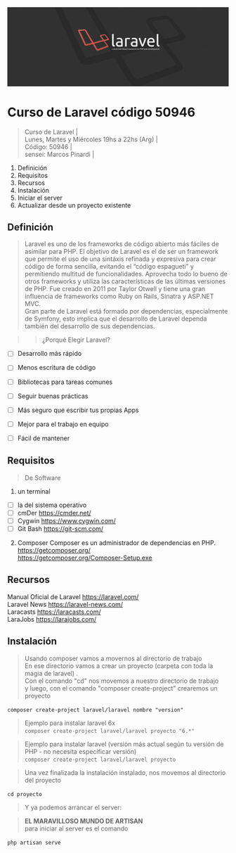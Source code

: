 <img src="extras/imagenes/laravel-logo.jpg">

# Curso de Laravel código 50946

> Curso de Laravel |  
> Lunes, Martes y Miércoles 19hs a 22hs (Arg) |  
> Código: 50946 |  
> sensei: Marcos Pinardi |

1. Definición
2. Requisitos
3. Recursos
4. Instalación
5. Iniciar el server
6. Actualizar desde un proyecto existente

## Definición
> Laravel es uno de los frameworks de código abierto más fáciles de asimilar para PHP.
> El objetivo de Laravel es el de ser un framework que permite el uso de una sintáxis refinada y expresiva para crear código de forma sencilla, evitando el “código espagueti” y permitiendo multitud de funcionalidades.
> Aprovecha todo lo bueno de otros frameworks y utiliza las características de las últimas versiones de PHP.
> Fue creado en 2011 por Taylor Otwell y tiene una gran influencia de frameworks como Ruby on Rails, Sinatra y ASP.NET MVC.  
> Gran parte de Laravel está formado por dependencias, especialmente de Symfony, esto implica que el desarrollo de Laravel dependa también del desarrollo de sus dependencias.

>> ¿Porqué Elegir Laravel?
- [ ] Desarrollo más rápido
- [ ] Menos escritura de código
- [ ] Bibliotecas para tareas comunes
- [ ] Seguir buenas prácticas
- [ ] Más seguro que escribir tus propias Apps
- [ ] Mejor para el trabajo en equipo
- [ ] Fácil de mantener


## Requisitos
> De Software

1. un terminal
- [ ] la del sistema operativo
- [ ] cmDer <https://cmder.net/>
- [ ] Cygwin <https://www.cygwin.com/>
- [ ] Git Bash <https://git-scm.com/>

2. Composer
   Composer es un administrador de dependencias en PHP.  
   <https://getcomposer.org/>  
   <https://getcomposer.org/Composer-Setup.exe>

## Recursos

Manual Oficial de Laravel <https://laravel.com/>  
Laravel News <https://laravel-news.com/>  
Laracasts <https://laracasts.com/>  
LaraJobs <https://larajobs.com/>

## Instalación
> Usando composer vamos a movernos al directorio de trabajo    
> En ese directorio vamos a crear un proyecto (carpeta con toda la magia de laravel) .  
> Con el comando "cd" nos movemos a nuestro directorio de trabajo    
> y luego, con el comando "composer create-project" crearemos un proyecto

`composer create-project laravel/laravel nombre "version"`

> Ejemplo para instalar laravel 6x  
`composer create-project laravel/laravel proyecto "6.*"`

> Ejemplo para instalar laravel (versión más actual según tu versión de PHP - no necesita especificar versión)    
`composer create-project laravel/laravel proyecto`

> Una vez finalizada la instalación instalado, nos movemos al directorio del proyecto

`cd proyecto`

> Y ya podemos arrancar el server:

> **EL MARAVILLOSO MUNDO DE ARTISAN**    
> para iniciar al server es el comando

`php artisan serve`

